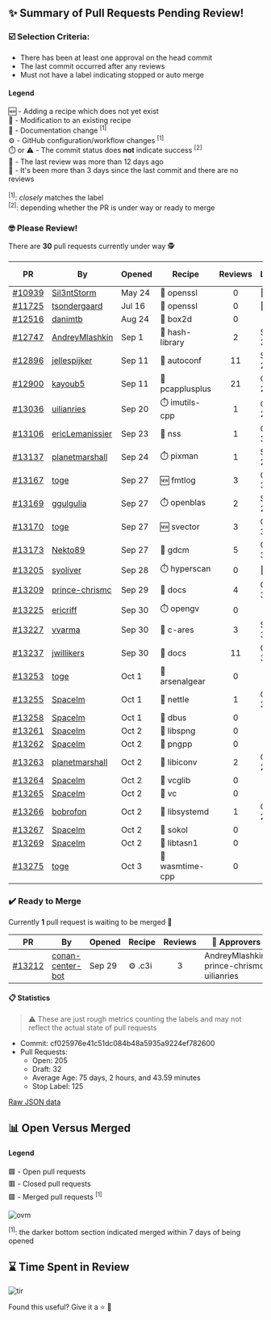 ## :sparkles: Summary of Pull Requests Pending Review!

### :ballot_box_with_check: Selection Criteria:

- There has been at least one approval on the head commit
- The last commit occurred after any reviews
- Must not have a label indicating stopped or auto merge

#### Legend

:new: - Adding a recipe which does not yet exist<br>
:memo: - Modification to an existing recipe<br>
:green_book: - Documentation change <sup>[1]</sup><br>
:gear: - GitHub configuration/workflow changes <sup>[1]</sup><br>
:stopwatch: or :warning: - The commit status does **not** indicate success <sup>[2]</sup><br>
:bell: - The last review was more than 12 days ago<br>
:eyes: - It's been more than 3 days since the last commit and there are no reviews<br>
<br>
<sup>[1]</sup>: _closely_ matches the label<br>
<sup>[2]</sup>: depending whether the PR is under way or ready to merge

### :nerd_face: Please Review! 

There are **30** pull requests currently under way :detective:

PR | By | Opened | Recipe | Reviews | Last | :stop_sign: Blockers | :star2: Approvers
:---: | --- | --- | --- | :---: | --- | --- | ---
[#10939](https://github.com/conan-io/conan-center-index/pull/10939)|[Sil3ntStorm](https://github.com/Sil3ntStorm)|May 24|:memo: openssl|0|:eyes:||
[#11725](https://github.com/conan-io/conan-center-index/pull/11725)|[tsondergaard](https://github.com/tsondergaard)|Jul 16|:memo: openssl|0|:eyes:||
[#12516](https://github.com/conan-io/conan-center-index/pull/12516)|[danimtb](https://github.com/danimtb)|Aug 24|:memo: box2d|0|||
[#12747](https://github.com/conan-io/conan-center-index/pull/12747)|[AndreyMlashkin](https://github.com/AndreyMlashkin)|Sep 1|:memo: hash-library|2|Sep 30|uilianries|
[#12896](https://github.com/conan-io/conan-center-index/pull/12896)|[jellespijker](https://github.com/jellespijker)|Sep 11|:memo: autoconf|11|Sep 25|uilianries|danimtb
[#12900](https://github.com/conan-io/conan-center-index/pull/12900)|[kayoub5](https://github.com/kayoub5)|Sep 11|:memo: pcapplusplus|21|Oct 2||prince-chrismc
[#13036](https://github.com/conan-io/conan-center-index/pull/13036)|[uilianries](https://github.com/uilianries)|Sep 20|:stopwatch: imutils-cpp|1|Oct 2||prince-chrismc
[#13106](https://github.com/conan-io/conan-center-index/pull/13106)|[ericLemanissier](https://github.com/ericLemanissier)|Sep 23|:memo: nss|1|Oct 3||uilianries
[#13137](https://github.com/conan-io/conan-center-index/pull/13137)|[planetmarshall](https://github.com/planetmarshall)|Sep 24|:stopwatch: pixman|1|Sep 29||
[#13167](https://github.com/conan-io/conan-center-index/pull/13167)|[toge](https://github.com/toge)|Sep 27|:new: fmtlog|3|Oct 3||uilianries
[#13169](https://github.com/conan-io/conan-center-index/pull/13169)|[ggulgulia](https://github.com/ggulgulia)|Sep 27|:stopwatch: openblas|2|Sep 27||
[#13170](https://github.com/conan-io/conan-center-index/pull/13170)|[toge](https://github.com/toge)|Sep 27|:new: svector|3|Oct 3||uilianries
[#13173](https://github.com/conan-io/conan-center-index/pull/13173)|[Nekto89](https://github.com/Nekto89)|Sep 27|:memo: gdcm|5|Oct 3||uilianries
[#13205](https://github.com/conan-io/conan-center-index/pull/13205)|[syoliver](https://github.com/syoliver)|Sep 28|:stopwatch: hyperscan|0|:eyes:||
[#13209](https://github.com/conan-io/conan-center-index/pull/13209)|[prince-chrismc](https://github.com/prince-chrismc)|Sep 29|:green_book: docs|4|Oct 3||jwillikers, toge
[#13225](https://github.com/conan-io/conan-center-index/pull/13225)|[ericriff](https://github.com/ericriff)|Sep 30|:stopwatch: opengv|0|||
[#13227](https://github.com/conan-io/conan-center-index/pull/13227)|[vvarma](https://github.com/vvarma)|Sep 30|:memo: c-ares|3|Sep 30|uilianries|jwillikers
[#13237](https://github.com/conan-io/conan-center-index/pull/13237)|[jwillikers](https://github.com/jwillikers)|Sep 30|:green_book: docs|11|Oct 3|uilianries|prince-chrismc
[#13253](https://github.com/conan-io/conan-center-index/pull/13253)|[toge](https://github.com/toge)|Oct 1|:memo: arsenalgear|0|||
[#13255](https://github.com/conan-io/conan-center-index/pull/13255)|[SpaceIm](https://github.com/SpaceIm)|Oct 1|:memo: nettle|1|Oct 3||toge
[#13258](https://github.com/conan-io/conan-center-index/pull/13258)|[SpaceIm](https://github.com/SpaceIm)|Oct 1|:memo: dbus|0|||
[#13261](https://github.com/conan-io/conan-center-index/pull/13261)|[SpaceIm](https://github.com/SpaceIm)|Oct 2|:memo: libspng|0|||
[#13262](https://github.com/conan-io/conan-center-index/pull/13262)|[SpaceIm](https://github.com/SpaceIm)|Oct 2|:memo: pngpp|0|||
[#13263](https://github.com/conan-io/conan-center-index/pull/13263)|[planetmarshall](https://github.com/planetmarshall)|Oct 2|:memo: libiconv|2|Oct 2||
[#13264](https://github.com/conan-io/conan-center-index/pull/13264)|[SpaceIm](https://github.com/SpaceIm)|Oct 2|:memo: vcglib|0|||
[#13265](https://github.com/conan-io/conan-center-index/pull/13265)|[SpaceIm](https://github.com/SpaceIm)|Oct 2|:memo: vc|0|||
[#13266](https://github.com/conan-io/conan-center-index/pull/13266)|[bobrofon](https://github.com/bobrofon)|Oct 2|:memo: libsystemd|1|Oct 2||prince-chrismc
[#13267](https://github.com/conan-io/conan-center-index/pull/13267)|[SpaceIm](https://github.com/SpaceIm)|Oct 2|:memo: sokol|0|||
[#13269](https://github.com/conan-io/conan-center-index/pull/13269)|[SpaceIm](https://github.com/SpaceIm)|Oct 2|:memo: libtasn1|0|||
[#13275](https://github.com/conan-io/conan-center-index/pull/13275)|[toge](https://github.com/toge)|Oct 3|:memo: wasmtime-cpp|0|||


### :heavy_check_mark: Ready to Merge 

Currently **1** pull request is waiting to be merged :tada:


PR | By | Opened | Recipe | Reviews | :star2: Approvers
:---: | --- | --- | --- | :---: | ---
[#13212](https://github.com/conan-io/conan-center-index/pull/13212)|[conan-center-bot](https://github.com/conan-center-bot)|Sep 29|:gear: .c3i|3|AndreyMlashkin, prince-chrismc, uilianries


#### :clipboard: Statistics

> :warning: These are just rough metrics counting the labels and may not reflect the actual state of pull requests

- Commit: cf025976e41c51dc084b48a5935a9224ef782600
- Pull Requests:
	- Open: 205
	- Draft: 32
	- Average Age: 75 days, 2 hours, and 43.59 minutes
	- Stop Label: 125
	

[Raw JSON data](https://raw.githubusercontent.com/prince-chrismc/conan-center-index-pending-review/raw-data/pending-review.json)

## :bar_chart: Open Versus Merged

#### Legend

:green_square: - Open pull requests<br>
:red_square: - Closed pull requests<br>
:purple_square: - Merged pull requests <sup>[1]</sup><br>

![ovm](https://github.com/prince-chrismc/conan-center-index-pending-review/blob/raw-data/open-versus-merged.gif?raw=true)

<sup>[1]</sup>: the darker bottom section indicated merged within 7 days of being opened

## :hourglass: Time Spent in Review

![tir](https://github.com/prince-chrismc/conan-center-index-pending-review/blob/raw-data/time-in-review.png?raw=true)

Found this useful? Give it a :star: :pray:
	